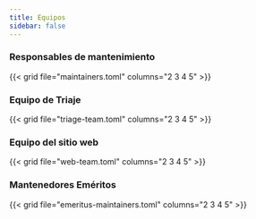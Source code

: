 ```yaml
---
title: Equipos
sidebar: false
---
```


### Responsables de mantenimiento

{{< grid file="maintainers.toml" columns="2 3 4 5" >}}

### Equipo de Triaje

{{< grid file="triage-team.toml" columns="2 3 4 5" >}}

### Equipo del sitio web

{{< grid file="web-team.toml" columns="2 3 4 5" >}}

### Mantenedores Eméritos

{{< grid file="emeritus-maintainers.toml" columns="2 3 4 5" >}}
